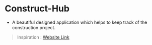 # Construct-Hub

- A beautiful designed application which helps to keep track of the construction project.

> Inspiration : [Website Link](https://chronos.framer.website/)

